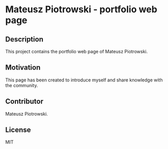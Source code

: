 # Mateusz Piotrowski - portfolio web page

## Description

This project contains the portfolio web page of Mateusz Piotrowski.

## Motivation

This page has been created to introduce myself and share knowledge with the community.

## Contributor

Mateusz Piotrowski.

## License

MIT
